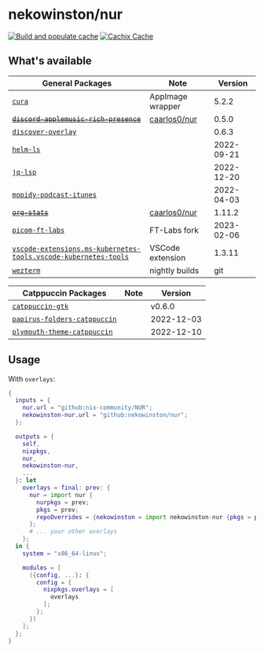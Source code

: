 # nekowinston/nur

[![Build and populate cache](https://github.com/nekowinston/nur/actions/workflows/build.yml/badge.svg)](https://github.com/nekowinston/nur/actions/workflows/build.yml)
[![Cachix Cache](https://img.shields.io/badge/cachix-nekowinston-blue.svg)](https://nekowinston.cachix.org)

## What's available

| General Packages                                                             | Note                        | Version    |
| ---------------------------------------------------------------------------- | --------------------------- | ---------- |
| [`cura`][cura]                                                               | AppImage wrapper            | 5.2.2      |
| ~~[`discord-applemusic-rich-presence`][darp]~~                               | [caarlos0/nur][caarlos0nur] | 0.5.0      |
| [`discover-overlay`][discover]                                               |                             | 0.6.3      |
| [`helm-ls`][helm-ls]                                                         |                             | 2022-09-21 |
| [`jq-lsp`][jq-lsp]                                                           |                             | 2022-12-20 |
| [`mopidy-podcast-itunes`][mopidy-pi]                                         |                             | 2022-04-03 |
| ~~[`org-stats`][org-stats]~~                                                 | [caarlos0/nur][caarlos0nur] | 1.11.2     |
| [`picom-ft-labs`][picom]                                                     | FT-Labs fork                | 2023-02-06 |
| [`vscode-extensions.ms-kubernetes-tools.vscode-kubernetes-tools`][k8s-tools] | VSCode extension            | 1.3.11     |
| [`wezterm`][wezterm]                                                         | nightly builds              | git        |

| Catppuccin Packages                         | Note | Version    |
| ------------------------------------------- | ---- | ---------- |
| [`catppuccin-gtk`][ctp-gtk]                 |      | v0.6.0     |
| [`papirus-folders-catppuccin`][ctp-papirus] |      | 2022-12-03 |
| [`plymouth-theme-catppuccin`][ctp-plymouth] |      | 2022-12-10 |

## Usage

<!-- With `packageOverrides`: -->

With `overlays`:

```nix
{
  inputs = {
    nur.url = "github:nix-community/NUR";
    nekowinston-nur.url = "github:nekowinston/nur";
  };

  outputs = {
    self,
    nixpkgs,
    nur,
    nekowinston-nur,
    ...
  }: let
    overlays = final: prev: {
      nur = import nur {
        nurpkgs = prev;
        pkgs = prev;
        repoOverrides = {nekowinston = import nekowinston-nur {pkgs = prev;};};
      };
      # ... your other overlays
    };
  in {
    system = "x86_64-linux";

    modules = [
      ({config, ...}: {
        config = {
          nixpkgs.overlays = [
            overlays
          ];
        };
      })
    ];
  };
}
```

[caarlos0nur]: https://github.com/caarlos0/nur
[ctp-gtk]: https://github.com/catppuccin/gtk
[ctp-papirus]: https://github.com/catppuccin/papirus-folders
[ctp-plymouth]: https://github.com/catppuccin/plymouth
[cura]: https://ultimaker.com/software/ultimaker-cura
[darp]: https://github.com/caarlos0/discord-applemusic-rich-presence
[discover]: https://github.com/trigg/Discover
[helm-ls]: https://github.com/mrjosh/helm-ls
[jq-lsp]: https://github.com/wader/jq-lsp
[k8s-tools]: https://marketplace.visualstudio.com/items?itemName=ms-kubernetes-tools.vscode-kubernetes-tools
[mopidy-pi]: https://github.com/tkem/mopidy-podcast-itunes
[org-stats]: https://github.com/caarlos0/org-stats
[picom]: https://github.com/FT-Labs/picom
[wezterm]: https://github.com/wez/wezterm
